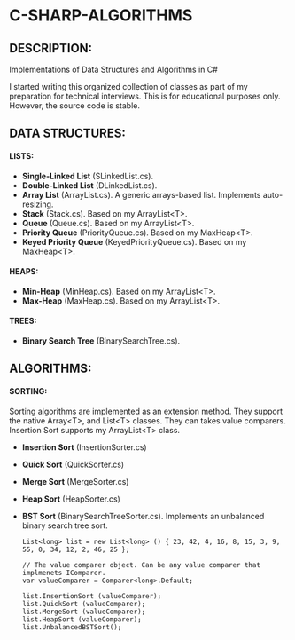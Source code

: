 # C-SHARP-ALGORITHMS

## DESCRIPTION:
Implementations of Data Structures and Algorithms in C#

I started writing this organized collection of classes as part of my preparation for technical interviews. This is for educational purposes only. However, the source code is stable.

## DATA STRUCTURES:

#### LISTS:

 * **Single-Linked List** (SLinkedList.cs).
 * **Double-Linked List** (DLinkedList.cs).
 * **Array List** (ArrayList.cs). A generic arrays-based list. Implements auto-resizing.
 * **Stack** (Stack.cs). Based on my ArrayList\<T\>.
 * **Queue** (Queue.cs). Based on my ArrayList\<T\>.
 * **Priority Queue** (PriorityQueue.cs). Based on my MaxHeap\<T\>.
 * **Keyed Priority Queue** (KeyedPriorityQueue.cs). Based on my MaxHeap\<T\>.

#### HEAPS:

 * **Min-Heap** (MinHeap.cs). Based on my ArrayList\<T\>.
 * **Max-Heap** (MaxHeap.cs). Based on my ArrayList\<T\>.
 
#### TREES:

 * **Binary Search Tree** (BinarySearchTree.cs).

## ALGORITHMS:

#### SORTING:
Sorting algorithms are implemented as an extension method. They support the native Array\<T\>, and List\<T\> classes. They can takes value comparers. Insertion Sort supports my ArrayList\<T\> class.

  * **Insertion Sort** (InsertionSorter.cs)
  * **Quick Sort** (QuickSorter.cs)
  * **Merge Sort** (MergeSorter.cs)
  * **Heap Sort** (HeapSorter.cs)
  * **BST Sort** (BinarySearchTreeSorter.cs). Implements an unbalanced binary search tree sort.

    ```
    List<long> list = new List<long> () { 23, 42, 4, 16, 8, 15, 3, 9, 55, 0, 34, 12, 2, 46, 25 };
    
    // The value comparer object. Can be any value comparer that implmenets IComparer.
    var valueComparer = Comparer<long>.Default;
    
    list.InsertionSort (valueComparer);
    list.QuickSort (valueComparer);
    list.MergeSort (valueComparer);
    list.HeapSort (valueComparer);
    list.UnbalancedBSTSort();
    ```
